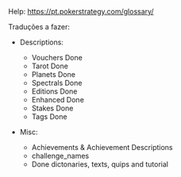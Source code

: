 
Help:
https://pt.pokerstrategy.com/glossary/

Traduções a fazer:

- Descriptions:
  - Vouchers Done
  - Tarot Done
  - Planets Done
  - Spectrals Done
  - Editions Done
  - Enhanced Done
  - Stakes Done
  - Tags Done

- Misc: 
  - Achievements & Achievement Descriptions
  - challenge_names
  - Done dictonaries, texts, quips and tutorial